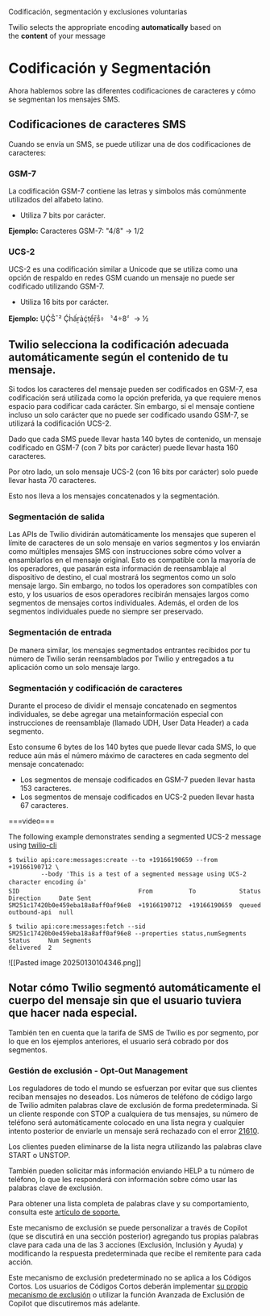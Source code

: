 Codificación, segmentación y exclusiones voluntarias

Twilio selects the appropriate encoding **automatically** based on the **content** of your message

# Codificación y Segmentación

Ahora hablemos sobre las diferentes codificaciones de caracteres y cómo se segmentan los mensajes SMS.

## Codificaciones de caracteres SMS

Cuando se envía un SMS, se puede utilizar una de dos codificaciones de caracteres:

### GSM-7

La codificación GSM-7 contiene las letras y símbolos más comúnmente utilizados del alfabeto latino.

- Utiliza 7 bits por carácter.

**Ejemplo:** Caracteres GSM-7: "4/8" -> 1/2

### UCS-2

UCS-2 es una codificación similar a Unicode que se utiliza como una opción de respaldo en redes GSM cuando un mensaje no puede ser codificado utilizando GSM-7.

- Utiliza 16 bits por carácter.

**Ejemplo:** ṴḈṤ¯² Ḉḣấṟảḉṭểṝṧ፥ 〝4÷8〞→ ½
## Twilio selecciona la codificación adecuada automáticamente según el contenido de tu mensaje. 

Si todos los caracteres del mensaje pueden ser codificados en GSM-7, esa codificación será utilizada como la opción preferida, ya que requiere menos espacio para codificar cada carácter. Sin embargo, si el mensaje contiene incluso un solo carácter que no puede ser codificado usando GSM-7, se utilizará la codificación UCS-2.

Dado que cada SMS puede llevar hasta 140 bytes de contenido, un mensaje codificado en GSM-7 (con 7 bits por carácter) puede llevar hasta 160 caracteres.

Por otro lado, un solo mensaje UCS-2 (con 16 bits por carácter) solo puede llevar hasta 70 caracteres.

Esto nos lleva a los mensajes concatenados y la segmentación.

### Segmentación de salida

Las APIs de Twilio dividirán automáticamente los mensajes que superen el límite de caracteres de un solo mensaje en varios segmentos y los enviarán como múltiples mensajes SMS con instrucciones sobre cómo volver a ensamblarlos en el mensaje original. Esto es compatible con la mayoría de los operadores, que pasarán esta información de reensamblaje al dispositivo de destino, el cual mostrará los segmentos como un solo mensaje largo. Sin embargo, no todos los operadores son compatibles con esto, y los usuarios de esos operadores recibirán mensajes largos como segmentos de mensajes cortos individuales. Además, el orden de los segmentos individuales puede no siempre ser preservado.

### Segmentación de entrada

De manera similar, los mensajes segmentados entrantes recibidos por tu número de Twilio serán reensamblados por Twilio y entregados a tu aplicación como un solo mensaje largo.

### Segmentación y codificación de caracteres

Durante el proceso de dividir el mensaje concatenado en segmentos individuales, se debe agregar una metainformación especial con instrucciones de reensamblaje (llamado UDH, User Data Header) a cada segmento.

Esto consume 6 bytes de los 140 bytes que puede llevar cada SMS, lo que reduce aún más el número máximo de caracteres en cada segmento del mensaje concatenado:

- Los segmentos de mensaje codificados en GSM-7 pueden llevar hasta 153 caracteres.
- Los segmentos de mensaje codificados en UCS-2 pueden llevar hasta 67 caracteres.


===video===

The following example demonstrates sending a segmented UCS-2 message using [twilio-cli](https://www.twilio.com/docs/twilio-cli/quickstart)
```shell
$ twilio api:core:messages:create --to +19166190659 --from +19166190712 \
         --body 'This is a test of a segmented message using UCS-2 character encoding 👍'
SID                                 From          To            Status  Direction     Date Sent
SM251c17420b0e459eba18a8aff0af96e8  +19166190712  +19166190659  queued  outbound-api  null     

$ twilio api:core:messages:fetch --sid SM251c17420b0e459eba18a8aff0af96e8 --properties status,numSegments
Status     Num Segments
delivered  2     
```
![[Pasted image 20250130104346.png]]

## Notar cómo Twilio segmentó automáticamente el cuerpo del mensaje sin que el usuario tuviera que hacer nada especial. 

También ten en cuenta que la tarifa de SMS de Twilio es por segmento, por lo que en los ejemplos anteriores, el usuario será cobrado por dos segmentos.

### Gestión de exclusión - **Opt-Out Management**

Los reguladores de todo el mundo se esfuerzan por evitar que sus clientes reciban mensajes no deseados. Los números de teléfono de código largo de Twilio admiten palabras clave de exclusión de forma predeterminada. Si un cliente responde con STOP a cualquiera de tus mensajes, su número de teléfono será automáticamente colocado en una lista negra y cualquier intento posterior de enviarle un mensaje será rechazado con el error [21610](http://www.twilio.com/docs/api/errors/21610).

Los clientes pueden eliminarse de la lista negra utilizando las palabras clave START o UNSTOP.

También pueden solicitar más información enviando HELP a tu número de teléfono, lo que les responderá con información sobre cómo usar las palabras clave de exclusión.

Para obtener una lista completa de palabras clave y su comportamiento, consulta este [artículo de soporte.](http://support.twilio.com/hc/en-us/articles/223134027-Twilio-support-for-opt-out-keywords-SMS-STOP-filtering-)


Este mecanismo de exclusión se puede personalizar a través de Copilot (que se discutirá en una sección posterior) agregando tus propias palabras clave para cada una de las 3 acciones (Exclusión, Inclusión y Ayuda) y modificando la respuesta predeterminada que recibe el remitente para cada acción.

Este mecanismo de exclusión predeterminado no se aplica a los Códigos Cortos. Los usuarios de Códigos Cortos deberán implementar [su propio mecanismo de exclusión](http://support.twilio.com/hc/en-us/articles/223182208-Industry-standards-for-U-S-short-code-HELP-and-STOP) o utilizar la función Avanzada de Exclusión de Copilot que discutiremos más adelante.

